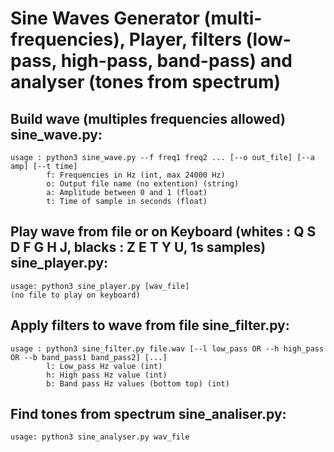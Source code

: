 # Sine Waves Generator (multi-frequencies), Player, filters (low-pass, high-pass, band-pass) and analyser (tones from spectrum)

## Build wave (multiples frequencies allowed) sine_wave.py:
```
usage : python3 sine_wave.py --f freq1 freq2 ... [--o out_file] [--a amp] [--t time]
        f: Frequencies in Hz (int, max 24000 Hz)
        o: Output file name (no extention) (string)
        a: Amplitude between 0 and 1 (float)
        t: Time of sample in seconds (float)
```

## Play wave from file or on Keyboard (whites : Q S D F G H J, blacks : Z E T Y U, 1s samples) sine_player.py:
```
usage: python3 sine_player.py [wav_file]
(no file to play on keyboard)
```

## Apply filters to wave from file sine_filter.py:
```
usage : python3 sine_filter.py file.wav [--l low_pass OR --h high_pass OR --b band_pass1 band_pass2] [...]
        l: Low_pass Hz value (int)
        h: High pass Hz value (int)
        b: Band pass Hz values (bottom top) (int)
```
## Find tones from spectrum sine_analiser.py:
```
usage: python3 sine_analyser.py wav_file
```